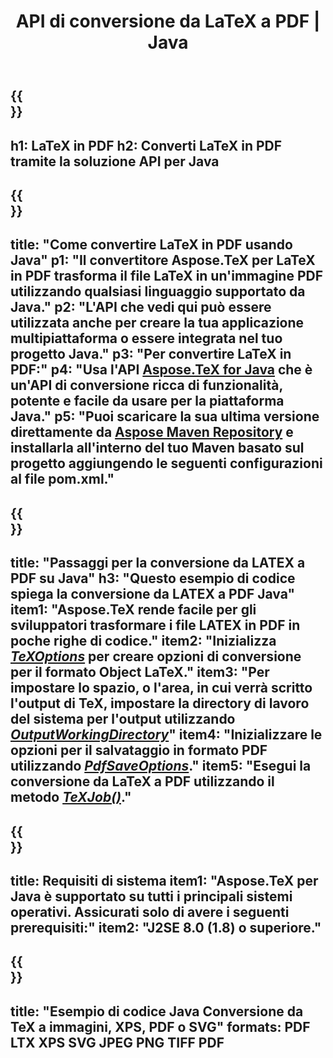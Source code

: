 ﻿---
translation: true
template: /_templates/_conversion-child-java.md
title: API di conversione da LaTeX a PDF | Java
description: Funzionalità di conversione da LaTeX a PDF. Integra questa libreria Java on-premise nel tuo progetto o usa applicazioni multipiattaforma per convertire LaTeX in PDF.
keywords: da latex a pdf api java, latex2pdf integra
url: /java/conversion/latex-to-pdf/
family: tex
platformtag: java
feature: conversion
informat: LATEX
outformat: PDF
otherformats: TIFF JPEG PNG PDF
---

{{<section banner>}}
---
h1: LaTeX in PDF
h2: Converti LaTeX in PDF tramite la soluzione API per Java
---

{{<section overview>}}
---
title: "Come convertire LaTeX in PDF usando Java"
p1: "Il convertitore Aspose.TeX per LaTeX in PDF trasforma il file LaTeX in un'immagine PDF utilizzando qualsiasi linguaggio supportato da Java."
p2: "L'API che vedi qui può essere utilizzata anche per creare la tua applicazione multipiattaforma o essere integrata nel tuo progetto Java."
p3: "Per convertire LaTeX in PDF:"
p4: "Usa l'API [Aspose.TeX for Java](https://products.aspose.com/tex/java) che è un'API di conversione ricca di funzionalità, potente e facile da usare per la piattaforma Java."
p5: "Puoi scaricare la sua ultima versione direttamente da [Aspose Maven Repository](https://repository.aspose.com/tex/) e installarla all'interno del tuo Maven basato sul progetto aggiungendo le seguenti configurazioni al file pom.xml."
---

{{<section feature1>}}
---
title: "Passaggi per la conversione da LATEX a PDF su Java"
h3: "Questo esempio di codice spiega la conversione da LATEX a PDF Java"
item1: "Aspose.TeX rende facile per gli sviluppatori trasformare i file LATEX in PDF in poche righe di codice."
item2: "Inizializza [*TeXOptions*](https://reference.aspose.com/tex/java/com.aspose.tex/TeXOptions) per creare opzioni di conversione per il formato Object LaTeX."
item3: "Per impostare lo spazio, o l'area, in cui verrà scritto l'output di TeX, impostare la directory di lavoro del sistema per l'output utilizzando [*OutputWorkingDirectory*](https://reference.aspose.com/tex/java/com.aspose.tex/TeXOptions#getOutputWorkingDirectory--)"
item4: "Inizializzare le opzioni per il salvataggio in formato PDF utilizzando [*PdfSaveOptions*](https://reference.aspose.com/tex/java/com.aspose.tex.rendering/PdfSaveOptions)."
item5: "Esegui la conversione da LaTeX a PDF utilizzando il metodo [*TeXJob()*](https://reference.aspose.com/tex/java/com.aspose.tex/TeXJob)."
---

{{<section feature2>}}
---
title: Requisiti di sistema
item1: "Aspose.TeX per Java è supportato su tutti i principali sistemi operativi. Assicurati solo di avere i seguenti prerequisiti:"
item2: "J2SE 8.0 (1.8) o superiore."
---

{{<section widget>}}
---
title: "Esempio di codice Java Conversione da TeX a immagini, XPS, PDF o SVG"
formats: PDF LTX XPS SVG JPEG PNG TIFF PDF
---